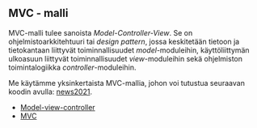 ## MVC - malli

MVC-malli tulee sanoista *Model-Controller-View*. Se on ohjelmistoarkkitehtuuri tai *design pattern*, jossa keskitetään tietoon ja tietokantaan liittyvät toiminnallisuudet *model*-moduleihin, käyttöliittymän ulkoasuun liittyvät toiminnallisuudet *view*-moduleihin sekä ohjelmiston toimintalogiikka *controller*-moduleihin. 

Me käytämme yksinkertaista MVC-mallia, johon voi tutustua seuraavan koodin avulla: [news2021](https://github.com/otredu/news_2021).

- [Model-view-controller](https://en.wikipedia.org/wiki/Model%E2%80%93view%E2%80%93controller)
- [MVC](https://developer.mozilla.org/en-US/docs/Glossary/MVC)
